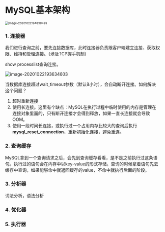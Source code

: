 # MySQL基本架构

<img src="C:\Users\李佳庆\Desktop\APP\笔记本\图片库\image-20201022194838499.png" alt="image-20201022194838499" style="zoom: 67%;" />

### 1. 连接器

我们进行查询之前，要先连接数据库，此时连接器负责跟客户端建立连接、获取权限、维持和管理连接。（涉及TCP握手机制）

show processlist查询连接。

![image-20201022193634603](C:\Users\李佳庆\Desktop\APP\笔记本\图片库\image-20201022193634603.png)

当数据库连接超过wait_timeout参数（默认8小时），会自动断开连接。如何解决这个问题？

1. 超时重新连接
2. 使用长连接。这里有个缺点：MySQL在执行过程中临时使用的内存是管理在连接对象里面的，只有断开连接才会得到释放，如果一直长连接就会导致OOM。
3. 使用一段时间长连接，或执行过一个占用内存比较大的查询后执行**mysql_reset_connection**，重新初始化连接，避免重连。



### 2. 查询缓存

MySQL拿到一个查询请求之后，会先到查询缓存看看，是不是之前执行过这条语句。执行过的语句会在内存中以key-value的形式存储。查询的时候拿着语句先去缓存中查询，如果能够命中就返回缓存的value，不命中就执行后面的阶段。



### 3. 分析器

词法分析，语法分析



### 4. 优化器



### 5. 执行器